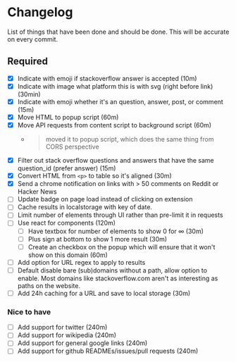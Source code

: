 # Changelog

List of things that have been done and should be done.
This will be accurate on every commit.

## Required

* [X] Indicate with emoji if stackoverflow answer is accepted (10m)
* [X] Indicate with image what platform this is with svg (right before link) (30min)
* [X] Indicate with emoji whether it's an question, answer, post, or comment (15m)
* [X] Move HTML to popup script (60m)
* [X] Move API requests from content script to background script (60m)
  * > moved it to popup script, which does the same thing from CORS perspective
* [X] Filter out stack overflow questions and answers that have the same question_id (prefer answer) (15m)
* [X] Convert HTML from `<p>` to table so it's aligned (30m)
* [X] Send a chrome notification on links with > 50 comments on Reddit or Hacker News
* [ ] Update badge on page load instead of clicking on extension
* [ ] Cache results in localstorage with key of date.
* [ ] Limit number of elements through UI rather than pre-limit it in requests
* [ ] Use react for components (120m)
  * [ ] Have textbox for number of elements to show 0 for ∞ (30m)
  * [ ] Plus sign at bottom to show 1 more result (30m)
  * [ ] Create an checkbox on the popup which will ensure that it won't show on this domain (60m)
* [ ] Add option for URL regex to apply to results
* [ ] Default disable bare (sub)domains without a path, allow option to enable.
        Most domains like stackoverflow.com aren't as interesting as paths on the website.
* [ ] Add 24h caching for a URL and save to local storage (30m)

### Nice to have

* [ ] Add support for twitter (240m)
* [ ] Add support for wikipedia (240m)
* [ ] Add support for general google links (240m)
* [ ] Add support for github READMEs/issues/pull requests (240m)

